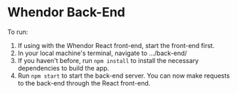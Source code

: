 # Whendor Back-End
To run:
1. If using with the Whendor React front-end, start the front-end first.
2. In your local machine's terminal, navigate to .../back-end/
3. If you haven't before, run `npm install` to install the necessary dependencies to build the app.
4. Run `npm start` to start the back-end server. 
You can now make requests to the back-end through the React front-end. 

